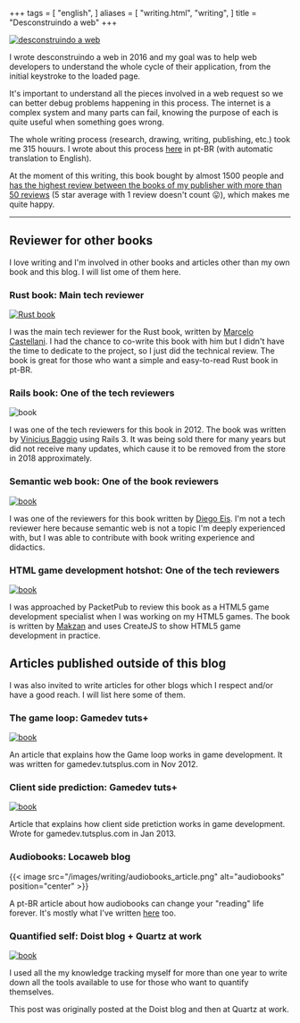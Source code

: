 +++
tags = [
  "english",
]
aliases = [
  "writing.html",
  "writing",
]
title = "Desconstruindo a web"
+++


[![desconstruindo a web](/images/writing/desconstruindoaweb_book.jpg)](https://desconstruindoaweb.com.br)

I wrote desconstruindo a web in 2016 and my goal was to help web developers to
understand the whole cycle of their application, from the initial keystroke to
the loaded page.

It's important to understand all the pieces involved in a web request so we can
better debug problems happening in this process. The internet is a complex
system and many parts can fail, knowing the purpose of each is quite useful
when something goes wrong.

The whole writing process (research, drawing, writing, publishing, etc.) took
me 315 houurs. I wrote about this process [here](/desconstruindoaweb) in pt-BR
(with automatic translation to English).

At the moment of this writing, this book bought by almost 1500 people and [has
the highest review between the books of my publisher with more than 50
reviews](https://www.goodreads.com/review/list/27871094?sort=num_ratings) (5
star average with 1 review doesn't count 😛), which makes me quite happy.

------------------

## Reviewer for other books

I love writing and I'm involved in other books and articles other than my own
book and this blog. I will list ome of them here.

### Rust book: Main tech reviewer

[![Rust book](/images/writing/rust_book.jpg)](https://www.casadocodigo.com.br/products/livro-rust)

I was the main tech reviewer for the Rust book, written by [Marcelo
Castellani](https://twitter.com/mfcastellani). I had the chance to co-write
this book with him but I didn't have the time to dedicate to the project, so I
just did the technical review. The book is great for those who want a simple
and easy-to-read Rust book in pt-BR.

### Rails book: One of the tech reviewers

![book](/images/writing/rubyonrails_book.jpg)

I was one of the tech reviewers for this book in 2012. The book was written by
[Vinicius Baggio](https://twitter.com/vinibaggio) using Rails 3. It was being
sold there for many years but did not receive many updates, which cause it to
be removed from the store in 2018 approximately.

### Semantic web book: One of the book reviewers

[![book](/images/writing/websemantica_book.jpg)](https://www.casadocodigo.com.br/products/livro-web-semantica)

I was one of the reviewers for this book written by [Diego
Eis](https://diegoeis.com). I'm not a tech reviewer here because semantic web
is not a topic I'm deeply experienced with, but I was able to contribute with
book writing experience and didactics.

### HTML game development hotshot: One of the tech reviewers

[![book](/images/writing/html5_book.jpg)](https://www.packtpub.com/game-development/html5-game-development-hotshot)

I was approached by PacketPub to review this book as a HTML5 game development
specialist when I was working on my HTML5 games. The book is written by
[Makzan](https://www.packtpub.com/books/info/authors/makzan) and uses CreateJS
to show HTML5 game development in practice.

## Articles published outside of this blog

I was also invited to write articles for other blogs which I respect and/or
have a good reach. I will list here some of them.

### The game loop: Gamedev tuts+

[![book](/images/writing/gameloop_article.jpg)](https://gamedevelopment.tutsplus.com/articles/gamedev-glossary-what-is-the-game-loop--gamedev-2469)

An article that explains how the Game loop works in game development. It was
written for gamedev.tutsplus.com in Nov 2012.

### Client side prediction: Gamedev tuts+

[![book](/images/writing/clientsideprediction_article.jpg)](https://gamedevelopment.tutsplus.com/articles/gamedev-glossary-what-is-client-side-prediction--gamedev-3849)

Article that explains how client side pretiction works in game development.
Wrote for gamedev.tutsplus.com in Jan 2013.

### Audiobooks: Locaweb blog

{{< image src="/images/writing/audiobooks_article.png" alt="audiobooks" position="center" >}}

A pt-BR article about how audiobooks can change your "reading" life forever.
It's mostly what I've written [here](/audiobooks) too.

### Quantified self: Doist blog + Quartz at work

[![book](/images/writing/quantified_article.jpg)](https://qz.com/work/1431910/mostly-free-tools-to-track-almost-every-area-of-your-life/)

I used all the my knowledge tracking myself for more than one year to write
down all the tools available to use for those who want to quantify themselves.

This post was originally posted at the Doist blog and then at Quartz at work.
